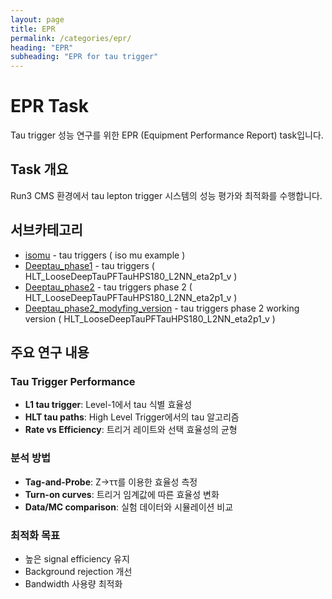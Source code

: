 ```yaml
---
layout: page
title: EPR
permalink: /categories/epr/
heading: "EPR"
subheading: "EPR for tau trigger"
---
```


# EPR Task

Tau trigger 성능 연구를 위한 EPR (Equipment Performance Report) task입니다.

## Task 개요
Run3 CMS 환경에서 tau lepton trigger 시스템의 성능 평가와 최적화를 수행합니다.

## 서브카테고리
- [isomu](/categories/epr/tautrigger/) - tau triggers  ( iso mu example )
- [Deeptau_phase1](/categories/epr/Deeptau/) -  tau triggers  ( HLT_LooseDeepTauPFTauHPS180_L2NN_eta2p1_v )
- [Deeptau_phase2](/categories/epr/Deeptau2/) -  tau triggers phase 2  ( HLT_LooseDeepTauPFTauHPS180_L2NN_eta2p1_v )
- [Deeptau_phase2_modyfing_version](/categories/epr/Deeptau_modify) -  tau triggers phase 2 working version ( HLT_LooseDeepTauPFTauHPS180_L2NN_eta2p1_v )

## 주요 연구 내용
### Tau Trigger Performance
- **L1 tau trigger**: Level-1에서 tau 식별 효율성
- **HLT tau paths**: High Level Trigger에서의 tau 알고리즘
- **Rate vs Efficiency**: 트리거 레이트와 선택 효율성의 균형

### 분석 방법
- **Tag-and-Probe**: Z→ττ를 이용한 효율성 측정
- **Turn-on curves**: 트리거 임계값에 따른 효율성 변화
- **Data/MC comparison**: 실험 데이터와 시뮬레이션 비교

### 최적화 목표
- 높은 signal efficiency 유지
- Background rejection 개선
- Bandwidth 사용량 최적화 